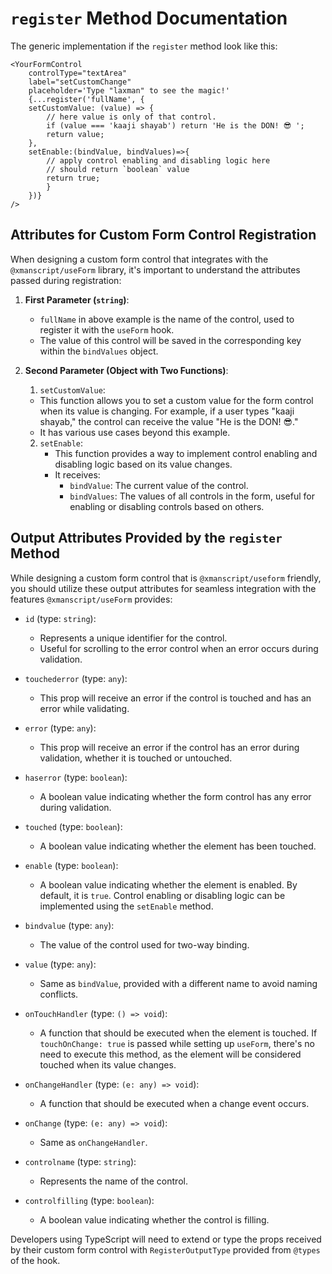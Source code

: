 # `register` Method Documentation

The generic implementation if the `register` method look like this:
```tsx
<YourFormControl
    controlType="textArea"
    label="setCustomChange"
    placeholder='Type "laxman" to see the magic!'
    {...register('fullName', {
    setCustomValue: (value) => {
        // here value is only of that control.
        if (value === 'kaaji shayab') return 'He is the DON! 😎 ';
        return value;
    },
    setEnable:(bindValue, bindValues)=>{
        // apply control enabling and disabling logic here 
        // should return `boolean` value 
        return true;
        }
    })}
/>
```


## Attributes for Custom Form Control Registration

When designing a custom form control that integrates with the `@xmanscript/useForm` library, it's important to understand the attributes passed during registration:

1. **First Parameter (`string`)**:
   - `fullName` in above example is the name of the control, used to register it with the `useForm` hook.
   - The value of this control will be saved in the corresponding key within the `bindValues` object.

2. **Second Parameter (Object with Two Functions)**:
    1. `setCustomValue`:
     - This function allows you to set a custom value for the form control when its value is changing. For example, if a user types "kaaji shayab," the control can receive the value "He is the DON! 😎."
     - It has various use cases beyond this example.

    2. `setEnable`:
       - This function provides a way to implement control enabling and disabling logic based on its value changes.
       - It receives:
         - `bindValue`: The current value of the control.
         - `bindValues`: The values of all controls in the form, useful for enabling or disabling controls based on others.


## Output Attributes Provided by the `register` Method

While designing a custom form control that is `@xmanscript/useform` friendly, you should utilize these output attributes for seamless integration with the features `@xmanscript/useForm` provides:

- `id` (type: `string`):
  - Represents a unique identifier for the control.
  - Useful for scrolling to the error control when an error occurs during validation.

- `touchederror` (type: `any`):
  - This prop will receive an error if the control is touched and has an error while validating.

- `error` (type: `any`):
  - This prop will receive an error if the control has an error during validation, whether it is touched or untouched.

- `haserror` (type: `boolean`):
  - A boolean value indicating whether the form control has any error during validation.

- `touched` (type: `boolean`):
  - A boolean value indicating whether the element has been touched.

- `enable` (type: `boolean`):
  - A boolean value indicating whether the element is enabled. By default, it is `true`. Control enabling or disabling logic can be implemented using the `setEnable` method.

- `bindvalue` (type: `any`):
  - The value of the control used for two-way binding.

- `value` (type: `any`):
  - Same as `bindValue`, provided with a different name to avoid naming conflicts.

- `onTouchHandler` (type: `() => void`):
  - A function that should be executed when the element is touched. If `touchOnChange: true` is passed while setting up `useForm`, there's no need to execute this method, as the element will be considered touched when its value changes.

- `onChangeHandler` (type: `(e: any) => void`):
  - A function that should be executed when a change event occurs.

- `onChange` (type: `(e: any) => void`):
  - Same as `onChangeHandler`.

- `controlname` (type: `string`):
  - Represents the name of the control.

- `controlfilling` (type: `boolean`):
  - A boolean value indicating whether the control is filling.

Developers using TypeScript will need to extend or type the props received by their custom form control with `RegisterOutputType` provided from `@types` of the hook.
